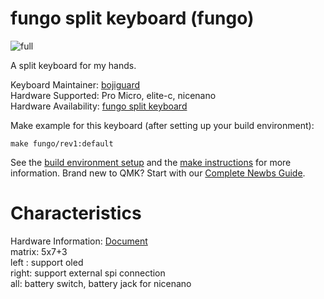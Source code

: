 # fungo split keyboard (fungo)


![full](https://user-images.githubusercontent.com/107382014/176942337-31313d0e-1588-475b-877b-55e0a74f06e6.jpg)

A split keyboard for my hands.

Keyboard Maintainer: [bojiguard](https://github.com/bojiguard/)  
Hardware Supported: Pro Micro, elite-c, nicenano  
Hardware Availability: [fungo split keyboard](https://github.com/bojiguard/fungo-split-keyboard)  

Make example for this keyboard (after setting up your build environment):

    make fungo/rev1:default

See the [build environment setup](https://docs.qmk.fm/#/getting_started_build_tools) and the [make instructions](https://docs.qmk.fm/#/getting_started_make_guide) for more information. Brand new to QMK? Start with our [Complete Newbs Guide](https://docs.qmk.fm/#/newbs).  

# Characteristics

Hardware Information: [Document](https://github.com/bojiguard/fungo-split-keyboard)  
matrix: 5x7+3  
left : support oled  
right: support external spi connection  
all: battery switch, battery jack for nicenano  
